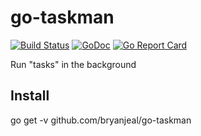 # go-taskman

[![Build Status](https://travis-ci.org/bryanjeal/go-nonce.svg?branch=master)](https://travis-ci.org/bryanjeal/go-nonce)
[![GoDoc](https://godoc.org/github.com/bryanjeal/go-taskman?status.svg)](https://godoc.org/github.com/bryanjeal/go-taskman)
[![Go Report Card](https://goreportcard.com/badge/github.com/bryanjeal/go-taskman)](https://goreportcard.com/report/github.com/bryanjeal/go-taskman)

Run "tasks" in the background

## Install 
go get -v github.com/bryanjeal/go-taskman